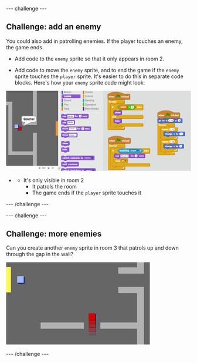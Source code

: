 \--- challenge \---

## Challenge: add an enemy

You could also add in patrolling enemies. If the player touches an enemy, the game ends.

+ Add code to the `enemy` sprite so that it only appears in room 2.

+ Add code to move the `enemy` sprite, and to end the game if the `enemy` sprite touches the `player` sprite. It's easier to do this in separate code blocks. Here's how your `enemy` sprite code might look:

![screenshot](images/world-enemy-code.png)

+ + It's only visible in room 2
    + It patrols the room
    + The game ends if the `player` sprite touches it

\--- /challenge \---

\--- challenge \---

## Challenge: more enemies

Can you create another `enemy` sprite in room 3 that patrols up and down through the gap in the wall?

![screenshot](images/world-enemy2.png)

\--- /challenge \---